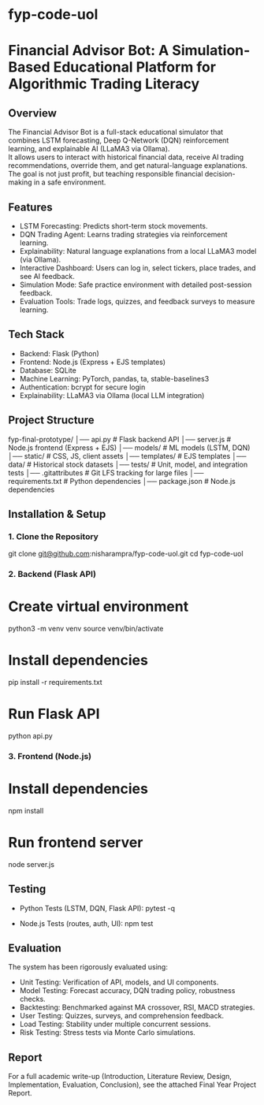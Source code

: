 # fyp-code-uol
# Financial Advisor Bot: A Simulation-Based Educational Platform for Algorithmic Trading Literacy

## Overview
The Financial Advisor Bot is a full-stack educational simulator that combines LSTM forecasting, Deep Q-Network (DQN) reinforcement learning, and explainable AI (LLaMA3 via Ollama).  
It allows users to interact with historical financial data, receive AI trading recommendations, override them, and get natural-language explanations. The goal is not just profit, but teaching responsible financial decision-making in a safe environment.

## Features
- LSTM Forecasting: Predicts short-term stock movements.  
- DQN Trading Agent: Learns trading strategies via reinforcement learning.  
- Explainability: Natural language explanations from a local LLaMA3 model (via Ollama).  
- Interactive Dashboard: Users can log in, select tickers, place trades, and see AI feedback.  
- Simulation Mode: Safe practice environment with detailed post-session feedback.  
- Evaluation Tools: Trade logs, quizzes, and feedback surveys to measure learning.

## Tech Stack
- Backend: Flask (Python)  
- Frontend: Node.js (Express + EJS templates)  
- Database: SQLite  
- Machine Learning: PyTorch, pandas, ta, stable-baselines3  
- Authentication: bcrypt for secure login  
- Explainability: LLaMA3 via Ollama (local LLM integration)  

## Project Structure
fyp-final-prototype/
│── api.py                  # Flask backend API
│── server.js               # Node.js frontend (Express + EJS)
│── models/                 # ML models (LSTM, DQN)
│── static/                 # CSS, JS, client assets
│── templates/              # EJS templates
│── data/                   # Historical stock datasets
│── tests/                  # Unit, model, and integration tests
│── .gitattributes          # Git LFS tracking for large files
│── requirements.txt        # Python dependencies
│── package.json            # Node.js dependencies

## Installation & Setup

### 1. Clone the Repository
git clone git@github.com:nisharampra/fyp-code-uol.git
cd fyp-code-uol

### 2. Backend (Flask API)
# Create virtual environment
python3 -m venv venv
source venv/bin/activate

# Install dependencies
pip install -r requirements.txt

# Run Flask API
python api.py

### 3. Frontend (Node.js)
# Install dependencies
npm install

# Run frontend server
node server.js

## Testing
- Python Tests (LSTM, DQN, Flask API):
  pytest -q

- Node.js Tests (routes, auth, UI):
  npm test

## Evaluation
The system has been rigorously evaluated using:
- Unit Testing: Verification of API, models, and UI components.  
- Model Testing: Forecast accuracy, DQN trading policy, robustness checks.  
- Backtesting: Benchmarked against MA crossover, RSI, MACD strategies.  
- User Testing: Quizzes, surveys, and comprehension feedback.  
- Load Testing: Stability under multiple concurrent sessions.  
- Risk Testing: Stress tests via Monte Carlo simulations.

## Report
For a full academic write-up (Introduction, Literature Review, Design, Implementation, Evaluation, Conclusion), see the attached Final Year Project Report.
